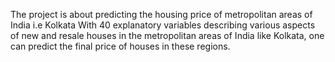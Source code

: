 The project is about predicting the housing price of metropolitan areas of India i.e Kolkata
With 40 explanatory variables describing various aspects of new and resale houses in the metropolitan areas of India like Kolkata, one can predict the final price of houses in these regions.